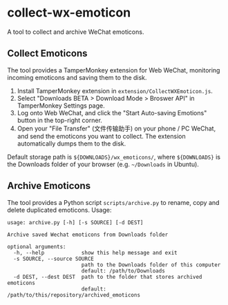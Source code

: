 # collect-wx-emoticon

A tool to collect and archive WeChat emoticons.

## Collect Emoticons

The tool provides a TamperMonkey extension for Web WeChat, monitoring incoming emoticons and saving them to the disk.

 1. Install TamperMonkey extension in `extension/CollectWXEmoticon.js`.
 2. Select "Downloads BETA > Download Mode > Broswer API" in TamperMonkey Settings page.
 2. Log onto Web WeChat, and click the "Start Auto-saving Emotions" button in the top-right corner.
 3. Open your "File Transfer" (文件传输助手) on your phone / PC WeChat, and send the emoticons you want to collect. The extension automatically dumps them to the disk.

Default storage path is `${DOWNLOADS}/wx_emoticons/`, where `${DOWNLOADS}` is the Downloads folder of your browser (e.g. `~/Downloads` in Ubuntu).

## Archive Emoticons

The tool provides a Python script `scripts/archive.py` to rename, copy and delete duplicated emoticons. Usage:

```
usage: archive.py [-h] [-s SOURCE] [-d DEST]

Archive saved Wechat emoticons from Downloads folder

optional arguments:
  -h, --help            show this help message and exit
  -s SOURCE, --source SOURCE
                        path to the Downloads folder of this computer
                        default: /path/to/Downloads
  -d DEST, --dest DEST  path to the folder that stores archived emoticons
                        default: /path/to/this/repository/archived_emoticons
```